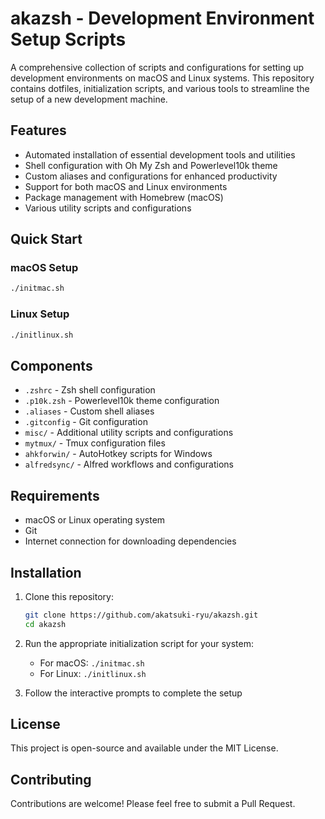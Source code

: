 # akazsh - Development Environment Setup Scripts

A comprehensive collection of scripts and configurations for setting up development environments on macOS and Linux systems. This repository contains dotfiles, initialization scripts, and various tools to streamline the setup of a new development machine.

## Features

- Automated installation of essential development tools and utilities
- Shell configuration with Oh My Zsh and Powerlevel10k theme
- Custom aliases and configurations for enhanced productivity
- Support for both macOS and Linux environments
- Package management with Homebrew (macOS)
- Various utility scripts and configurations

## Quick Start

### macOS Setup
```bash
./initmac.sh
```

### Linux Setup
```bash
./initlinux.sh
```

## Components

- `.zshrc` - Zsh shell configuration
- `.p10k.zsh` - Powerlevel10k theme configuration
- `.aliases` - Custom shell aliases
- `.gitconfig` - Git configuration
- `misc/` - Additional utility scripts and configurations
- `mytmux/` - Tmux configuration files
- `ahkforwin/` - AutoHotkey scripts for Windows
- `alfredsync/` - Alfred workflows and configurations

## Requirements

- macOS or Linux operating system
- Git
- Internet connection for downloading dependencies

## Installation

1. Clone this repository:
   ```bash
   git clone https://github.com/akatsuki-ryu/akazsh.git
   cd akazsh
   ```

2. Run the appropriate initialization script for your system:
   - For macOS: `./initmac.sh`
   - For Linux: `./initlinux.sh`

3. Follow the interactive prompts to complete the setup

## License

This project is open-source and available under the MIT License.

## Contributing

Contributions are welcome! Please feel free to submit a Pull Request.
